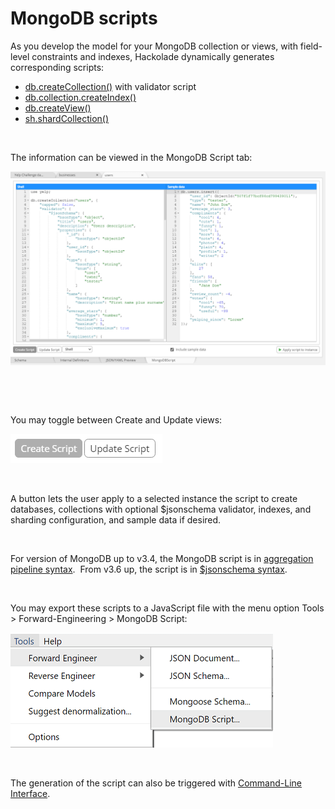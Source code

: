 # MongoDB scripts

As you develop the model for your MongoDB collection or views, with field-level constraints and indexes, Hackolade dynamically generates corresponding scripts:

* [db.createCollection()](<https://docs.mongodb.com/manual/reference/method/db.createCollection/> "target=\"\_blank\"") with validator script
* [db.collection.createIndex()](<https://docs.mongodb.com/manual/reference/method/db.collection.createIndex/> "target=\"\_blank\"")
* [db.createView()](<https://docs.mongodb.com/manual/reference/method/db.createView/> "target=\"\_blank\"")
* [sh.shardCollection()](<https://docs.mongodb.com/manual/reference/method/sh.shardCollection/> "target=\"\_blank\"")

&nbsp;

The information can be viewed in the MongoDB Script tab:

![Image](<lib/Forward-Engineering%20-%20MongoDB%20Script.png>)

&nbsp;

&nbsp;

You may toggle between Create and Update views:

![Image](<lib/MongoDB%20script%20toggle.png>)

&nbsp;

A button lets the user apply to a selected instance the script to create databases, collections with optional $jsonschema validator, indexes, and sharding configuration, and sample data if desired.

&nbsp;

For version of MongoDB up to v3.4, the MongoDB script is in [aggregation pipeline syntax](<https://docs.mongodb.com/v3.2/core/document-validation/> "target=\"\_blank\"").&nbsp; From v3.6 up, the script is in [$jsonschema syntax](<https://docs.mongodb.com/manual/core/schema-validation/> "target=\"\_blank\"").

&nbsp;

You may export these scripts to a JavaScript file with the menu option Tools \> Forward-Engineering \> MongoDB Script:

![Image](<lib/Forward-Engineering%20-%20MongoDB%20Script%20file.png>)

&nbsp;

The generation of the script can also be triggered with [Command-Line Interface](<CommandLineInterface.md>).


